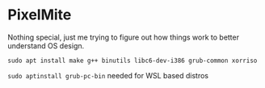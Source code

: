 # PixelMite

Nothing special, just me trying to figure out how things work to better understand OS design. 

```sudo apt install make g++ binutils libc6-dev-i386 grub-common xorriso```

```sudo aptinstall grub-pc-bin``` needed for WSL based distros
